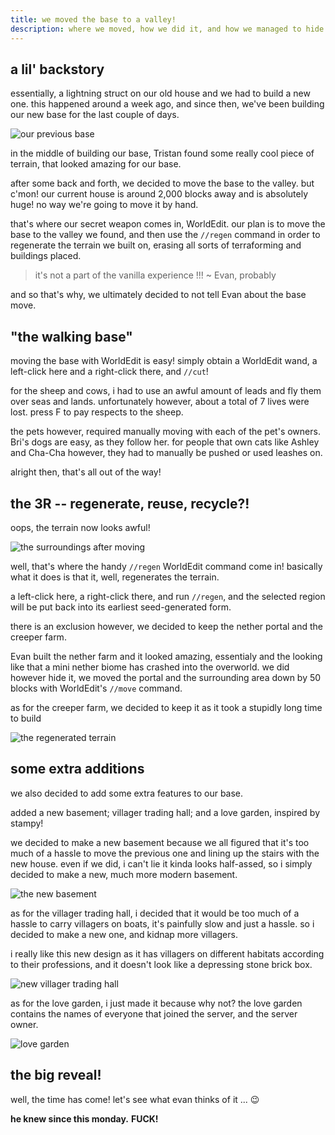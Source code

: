 ```yaml
---
title: we moved the base to a valley!
description: where we moved, how we did it, and how we managed to hide it from Evan.
---
```


## a lil' backstory

essentially, a lightning struct on our old house and we had to build a new one. this happened around a week ago, and since then, we've been building our new base for the last couple of days.

![our previous base](https://raw.githubusercontent.com/pnxl/teyvat/master/assets/blog/images/we-moved-the-base/2022-05-29_00.04.17.png)

in the middle of building our base, Tristan found some really cool piece of terrain, that looked amazing for our base.

after some back and forth, we decided to move the base to the valley. but c'mon! our current house is around 2,000 blocks away and is absolutely huge! no way we're going to move it by hand.

that's where our secret weapon comes in, WorldEdit. our plan is to move the base to the valley we found, and then use the `//regen` command in order to regenerate the terrain we built on, erasing all sorts of terraforming and buildings placed.

<blockquote>
it's not a part of the vanilla experience !!! ~ Evan, probably
</blockquote>

and so that's why, we ultimately decided to not tell Evan about the base move.

## "the walking base"

moving the base with WorldEdit is easy! simply obtain a WorldEdit wand, a left-click here and a right-click there, and `//cut`!

for the sheep and cows, i had to use an awful amount of leads and fly them over seas and lands. unfortunately however, about a total of 7 lives were lost. press F to pay respects to the sheep.

the pets however, required manually moving with each of the pet's owners. Bri's dogs are easy, as they follow her. for people that own cats like Ashley and Cha-Cha however, they had to manually be pushed or used leashes on.

alright then, that's all out of the way!

## the 3R -- regenerate, reuse, recycle?!

oops, the terrain now looks awful!

![the surroundings after moving](https://raw.githubusercontent.com/pnxl/teyvat/master/assets/blog/images/we-moved-the-base/2022-05-29_21.28.48.png)

well, that's where the handy `//regen` WorldEdit command come in! basically what it does is that it, well, regenerates the terrain.

a left-click here, a right-click there, and run `//regen`, and the selected region will be put back into its earliest seed-generated form.

there is an exclusion however, we decided to keep the nether portal and the creeper farm.

Evan built the nether farm and it looked amazing, essentialy and the looking like that a mini nether biome has crashed into the overworld. we did however hide it, we moved the portal and the surrounding area down by 50 blocks with WorldEdit's `//move` command.

as for the creeper farm, we decided to keep it as it took a stupidly long time to build

![the regenerated terrain](https://raw.githubusercontent.com/pnxl/teyvat/master/assets/blog/images/we-moved-the-base/2022-05-30_14.18.47.png)

## some extra additions

we also decided to add some extra features to our base.

added a new basement; villager trading hall; and a love garden, inspired by stampy!

we decided to make a new basement because we all figured that it's too much of a hassle to move the previous one and lining up the stairs with the new house. even if we did, i can't lie it kinda looks half-assed, so i simply decided to make a new, much more modern basement.

![the new basement](https://raw.githubusercontent.com/pnxl/teyvat/master/assets/blog/images/we-moved-the-base/2022-05-30_14.42.28.png)

as for the villager trading hall, i decided that it would be too much of a hassle to carry villagers on boats, it's painfully slow and just a hassle. so i decided to make a new one, and kidnap more villagers.

i really like this new design as it has villagers on different habitats according to their professions, and it doesn't look like a depressing stone brick box.

![new villager trading hall](https://raw.githubusercontent.com/pnxl/teyvat/master/assets/blog/images/we-moved-the-base/2022-05-30_14.41.59.png)

as for the love garden, i just made it because why not? the love garden contains the names of everyone that joined the server, and the server owner.

![love garden](https://raw.githubusercontent.com/pnxl/teyvat/master/assets/blog/images/we-moved-the-base/2022-05-30_14.42.59.png)

## the big reveal!

well, the time has come! let's see what evan thinks of it ... 😉

**he knew since this monday.**
**FUCK!**

